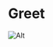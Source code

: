 # Greet
![Alt](https://repobeats.axiom.co/api/embed/53f6108544444fb4572c560c267f9846afb6071c.svg "Repobeats analytics image")
